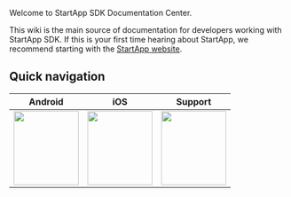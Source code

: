 Welcome to StartApp SDK Documentation Center.

This wiki is the main source of documentation for developers working with StartApp SDK. If this is your first time hearing about StartApp, we recommend starting with the [StartApp website](http://startapp.com/).

## Quick navigation

| Android |  iOS | Support                       
|---|---|---
| [<img src="https://raw.githubusercontent.com/wiki/StartApp-SDK/Documentation/images/android-icon.png" width="117px"  height="133px">](Android-InApp-Documentation) | [<img src="https://raw.githubusercontent.com/wiki/StartApp-SDK/Documentation/images/ios-icon.png" width="117px"  height="133px">](iOS-InApp-Documentation)| [<img src="https://raw.githubusercontent.com/wiki/StartApp-SDK/Documentation/images/support-icon.png" width="117px" height="133px">](https://support.startapp.com/home) 
